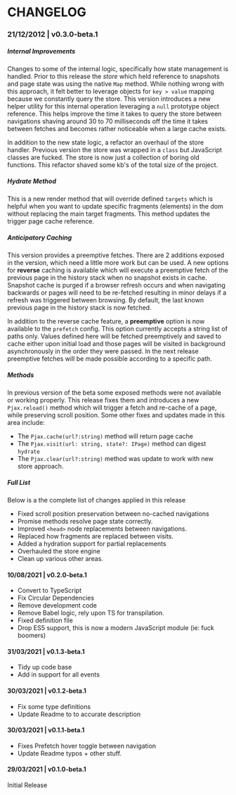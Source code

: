# CHANGELOG

### 21/12/2012 | v0.3.0-beta.1

##### Internal Improvements

Changes to some of the internal logic, specifically how state management is handled. Prior to this release the _store_ which held reference to snapshots and page state was using the native `Map` method. While nothing wrong with this approach, it felt better to leverage objects for `key > value` mapping because we constantly query the store. This version introduces a new helper utility for this internal operation leveraging a `null` prototype object reference. This helps improve the time it takes to query the store between navigations shaving around 30 to 70 milliseconds off the time it takes between fetches and becomes rather noticeable when a large cache exists.

In addition to the new state logic, a refactor an overhaul of the store handler. Previous version the store was wrapped in a `class` but JavaScript classes are fucked. The store is now just a collection of boring old functions. This refactor shaved some kb's of the total size of the project.

##### Hydrate Method

This is a new render method that will override defined `targets` which is helpful when you want to update specific fragments (elements) in the dom without replacing the main target fragments. This method updates the trigger page cache reference.

##### Anticipatory Caching

This version provides a preemptive fetches. There are 2 additions exposed in the version, which need a little more work but can be used. A new options for **reverse** caching is available which will execute a preemptive fetch of the previous page in the history stack when no snapshot exists in cache. Snapshot cache is purged if a browser refresh occurs and when navigating backwards or pages will need to be re-fetched resulting in minor delays if a refresh was triggered between browsing. By default, the last known previous page in the history stack is now fetched.

In addition to the reverse cache feature, a **preemptive** option is now available to the `prefetch` config. This option currently accepts a string list of paths only. Values defined here will be fetched preemptively and saved to cache either upon initial load and those pages will be visited in background asynchronously in the order they were passed. In the next release preemptive fetches will be made possible according to a specific path.

##### Methods

In previous version of the beta some exposed methods were not available or working properly. This release fixes them and introduces a new `Pjax.reload()` method which will trigger a fetch and re-cache of a page, while preserving scroll position. Some other fixes and updates made in this area include:

- The `Pjax.cache(url?:string)` method will return page cache
- The `Pjax.visit(url: string, state?: IPage)` method can digest `hydrate`
- The `Pjax.clear(url?:string)` method was update to work with new store approach.

##### Full List

Below is a the complete list of changes applied in this release

- Fixed scroll position preservation between no-cached navigations
- Promise methods resolve page state correctly.
- Improved `<head>` node replacements between navigations.
- Replaced how fragments are replaced between visits.
- Added a hydration support for partial replacements
- Overhauled the store engine
- Clean up various other areas.

#### 10/08/2021 | v0.2.0-beta.1

- Convert to TypeScript
- Fix Circular Dependencies
- Remove development code
- Remove Babel logic, rely upon TS for transpilation.
- Fixed definition file
- Drop ES5 support, this is now a modern JavaScript module (ie: fuck boomers)

#### 31/03/2021 | v0.1.3-beta.1

- Tidy up code base
- Add in support for all events

#### 30/03/2021 | v0.1.2-beta.1

- Fix some type definitions
- Update Readme to to accurate description

#### 30/03/2021 | v0.1.1-beta.1

- Fixes Prefetch hover toggle between navigation
- Update Readme typos + other stuff.

#### 29/03/2021 | v0.1.0-beta.1

Initial Release
